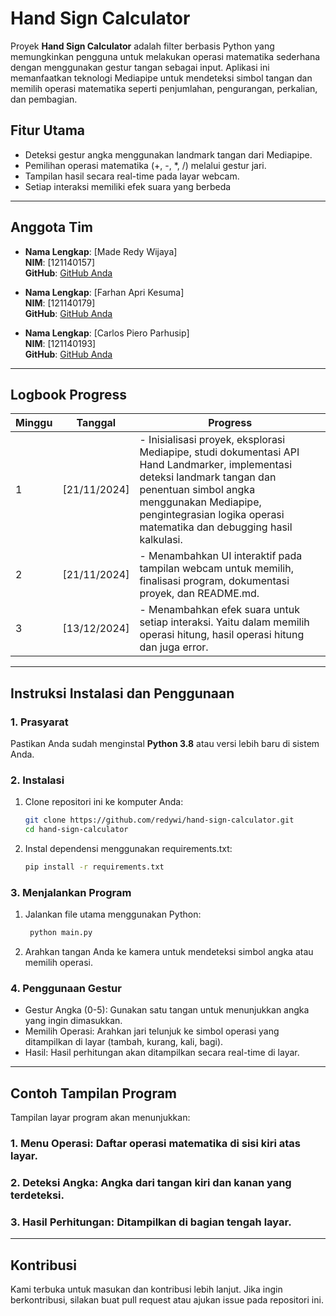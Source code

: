 # Hand Sign Calculator  
Proyek **Hand Sign Calculator** adalah filter berbasis Python yang memungkinkan pengguna untuk melakukan operasi matematika sederhana dengan menggunakan gestur tangan sebagai input. Aplikasi ini memanfaatkan teknologi Mediapipe untuk mendeteksi simbol tangan dan memilih operasi matematika seperti penjumlahan, pengurangan, perkalian, dan pembagian.  

## Fitur Utama  
- Deteksi gestur angka menggunakan landmark tangan dari Mediapipe.  
- Pemilihan operasi matematika (+, -, *, /) melalui gestur jari.  
- Tampilan hasil secara real-time pada layar webcam.  
- Setiap interaksi memiliki efek suara yang berbeda

---

## Anggota Tim  
- **Nama Lengkap**: [Made Redy Wijaya]  
  **NIM**: [121140157]  
  **GitHub**: [GitHub Anda](https://github.com/redywi)  

- **Nama Lengkap**: [Farhan Apri Kesuma]  
  **NIM**: [121140179]  
  **GitHub**: [GitHub Anda](https://github.com/parhannn)  

- **Nama Lengkap**: [Carlos Piero Parhusip]  
  **NIM**: [121140193]  
  **GitHub**: [GitHub Anda](https://github.com/gyoro2)  


---

## Logbook Progress  
| **Minggu** | **Tanggal**   | **Progress**                                                                                  |  
|------------|---------------|----------------------------------------------------------------------------------------------|  
| 1          | [21/11/2024]     | - Inisialisasi proyek, eksplorasi Mediapipe, studi dokumentasi API Hand Landmarker, implementasi deteksi landmark tangan dan penentuan simbol angka menggunakan Mediapipe, pengintegrasian logika operasi matematika dan debugging hasil kalkulasi.      |  
| 2          | [21/11/2024]     | - Menambahkan UI interaktif pada tampilan webcam untuk memilih, finalisasi program, dokumentasi proyek, dan README.md.                     | 
| 3          | [13/12/2024]     | - Menambahkan efek suara untuk setiap interaksi. Yaitu dalam memilih operasi hitung, hasil operasi hitung dan juga error.                    |


---

## Instruksi Instalasi dan Penggunaan  

### 1. Prasyarat  
Pastikan Anda sudah menginstal **Python 3.8** atau versi lebih baru di sistem Anda.  

### 2. Instalasi  
1. Clone repositori ini ke komputer Anda:  
   ```bash  
   git clone https://github.com/redywi/hand-sign-calculator.git  
   cd hand-sign-calculator
    ```
1. Instal dependensi menggunakan requirements.txt:  
   ```bash  
   pip install -r requirements.txt  
    ```
### 3. Menjalankan Program
1. Jalankan file utama menggunakan Python:  
   ```bash  
    python main.py 
    ```
2. Arahkan tangan Anda ke kamera untuk mendeteksi simbol angka atau memilih operasi.

### 4. Penggunaan Gestur
- Gestur Angka (0-5): Gunakan satu tangan untuk menunjukkan angka yang ingin dimasukkan.
- Memilih Operasi: Arahkan jari telunjuk ke simbol operasi yang ditampilkan di layar (tambah, kurang, kali, bagi).
- Hasil: Hasil perhitungan akan ditampilkan secara real-time di layar.

---

## Contoh Tampilan Program
Tampilan layar program akan menunjukkan:
### 1. Menu Operasi: Daftar operasi matematika di sisi kiri atas layar.
### 2. Deteksi Angka: Angka dari tangan kiri dan kanan yang terdeteksi.
### 3. Hasil Perhitungan: Ditampilkan di bagian tengah layar.

---

## Kontribusi
Kami terbuka untuk masukan dan kontribusi lebih lanjut. Jika ingin berkontribusi, silakan buat pull request atau ajukan issue pada repositori ini.